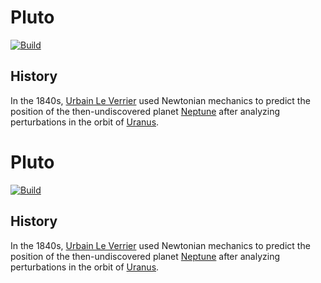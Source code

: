 # Pluto

[![Build](https://github.com/solar-system/pluto/workflows/main/badge.svg)](https://github.com/solar-system/pluto/actions)

## History

In the 1840s,
[Urbain Le Verrier](https://wikipedia.org/wiki/Urbain_Le_Verrier) used
Newtonian mechanics to predict the position of the then-undiscovered planet
[Neptune](https://wikipedia.org/wiki/Neptune) after analyzing perturbations
in the orbit of [Uranus](https://wikipedia.org/wiki/Uranus).

# Pluto

[![Build][2]][1]

## History

In the 1840s,
[Urbain Le Verrier][3] used
Newtonian mechanics to predict the position of the then-undiscovered planet
[Neptune][4] after analyzing perturbations
in the orbit of [Uranus][5].

[1]: https://github.com/solar-system/pluto/actions

[2]: https://github.com/solar-system/pluto/workflows/main/badge.svg

[3]: https://wikipedia.org/wiki/Urbain_Le_Verrier

[4]: https://wikipedia.org/wiki/Neptune

[5]: https://wikipedia.org/wiki/Uranus
